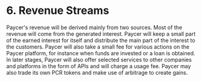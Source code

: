 # 6. Revenue Streams

Paycer's revenue will be derived mainly from two sources. Most of the revenue will come from the generated interest. Paycer will keep a small part of the earned interest for itself and distribute the main part of the interest to the customers. Paycer will also take a small fee for various actions on the Paycer platform, for instance when funds are invested or a loan is obtained. In later stages, Paycer will also offer selected services to other companies and platforms in the form of APIs and will charge a usage fee. Paycer may also trade its own PCR tokens and make use of arbitrage to create gains.

